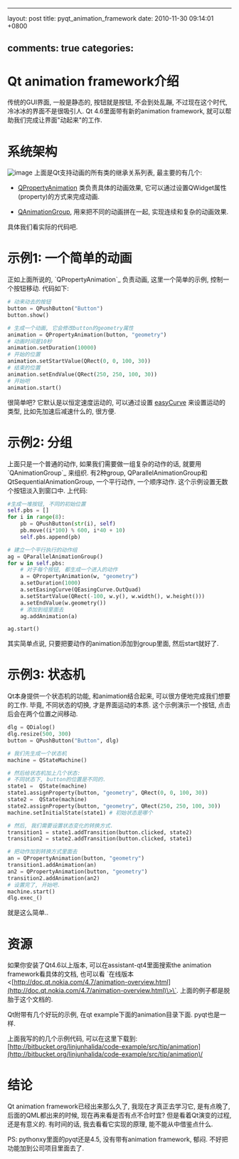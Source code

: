 
---
layout: post
title: pyqt_animation_framework
date: 2010-11-30 09:14:01 +0800

comments: true
categories: 
---

Qt animation framework介绍
==========================

传统的GUI界面, 一般是静态的, 按钮就是按钮, 不会到处乱蹦,
不过现在这个时代, 冷冰冰的界面不是很吸引人. Qt 4.6里面带有新的animation
framework, 就可以帮助我们完成让界面"动起来"的工作.

系统架构
========

![image](http://doc.qt.nokia.com/4.7/images/animations-architecture.png)
上面是Qt支持动画的所有类的继承关系列表, 最主要的有几个:

-   [QPropertyAnimation](http://doc.qt.nokia.com/4.7/qpropertyanimation.html)
    类负责具体的动画效果,
    它可以通过设置QWidget属性(property)的方式来完成动画.

-   [QAnimationGroup](http://doc.qt.nokia.com/4.7/qanimationgroup.html),
    用来把不同的动画拼在一起, 实现连续和复杂的动画效果.

具体我们看实际的代码吧.

示例1: 一个简单的动画
=====================

正如上面所说的, \`QPropertyAnimation\`\_ 负责动画, 这里一个简单的示例,
控制一个按钮移动. 代码如下:

```python
# 动来动去的按钮
button = QPushButton("Button")
button.show()

# 生成一个动画, 它会修改button的geometry属性
animation = QPropertyAnimation(button, "geometry")
# 动画时间是10秒
animation.setDuration(10000)
# 开始的位置
animation.setStartValue(QRect(0, 0, 100, 30))
# 结束的位置
animation.setEndValue(QRect(250, 250, 100, 30))
# 开始吧
animation.start()
```

很简单吧? 它默认是以恒定速度运动的, 可以通过设置
[easyCurve](http://doc.qt.nokia.com/4.7/qvariantanimation.html#easingCurve-prop)
来设置运动的类型, 比如先加速后减速什么的, 很方便.

示例2: 分组
===========

上面只是一个普通的动作, 如果我们需要做一组复杂的动作的话, 就要用
\`QAnimationGroup\`\_ 来组织. 有2种group,
QParallelAnimationGroup和QtSequentialAnimationGroup, 一个平行动作,
一个顺序动作. 这个示例设置无数个按钮淡入到窗口中. 上代码:

```python
#生成一堆按钮, 不同的初始位置
self.pbs = []
for i in range(8):
    pb = QPushButton(str(i), self)
    pb.move((i*100) % 600, i*40 + 10)
    self.pbs.append(pb)

# 建立一个平行执行的动作组
ag = QParallelAnimationGroup()
for w in self.pbs:
    # 对于每个按钮, 都生成一个进入的动作
    a = QPropertyAnimation(w, "geometry")
    a.setDuration(1000)
    a.setEasingCurve(QEasingCurve.OutQuad)
    a.setStartValue(QRect(-100, w.y(), w.width(), w.height()))
    a.setEndValue(w.geometry())
    # 添加到组里面去
    ag.addAnimation(a)

ag.start()
```

其实简单点说, 只要把要动作的animation添加到group里面, 然后start就好了.

示例3: 状态机
=============

Qt本身提供一个状态机的功能, 和animation结合起来,
可以很方便地完成我们想要的工作. 毕竟, 不同状态的切换,
才是界面运动的本质. 这个示例演示一个按钮, 点击后会在两个位置之间移动.

```python
dlg = QDialog()
dlg.resize(500, 300)
button = QPushButton("Button", dlg)

# 我们先生成一个状态机
machine = QStateMachine()

# 然后给状态机加上几个状态:
# 不同状态下, button的位置是不同的.
state1 =  QState(machine)
state1.assignProperty(button, "geometry", QRect(0, 0, 100, 30))
state2 =  QState(machine)
state2.assignProperty(button, "geometry", QRect(250, 250, 100, 30))
machine.setInitialState(state1) # 初始状态是哪个

# 然后, 我们需要设置状态变化的转换方式.
transition1 = state1.addTransition(button.clicked, state2)
transition2 = state2.addTransition(button.clicked, state1)

# 把动作加到转换方式里面去
an = QPropertyAnimation(button, "geometry")
transition1.addAnimation(an)
an2 = QPropertyAnimation(button, "geometry")
transition2.addAnimation(an2)
# 设置完了, 开始吧.
machine.start()
dlg.exec_()
```

就是这么简单..

资源
====

如果你安装了Qt4.6以上版本, 可以在assistant-qt4里面搜索the animation
framework看具体的文档, 也可以看 \`在线版本
<[http://doc.qt.nokia.com/4.7/animation-overview.html](http://doc.qt.nokia.com/4.7/animation-overview.html)\>\`.
上面的例子都是脱胎于这个文档的.

Qt附带有几个好玩的示例, 在qt example下面的animation目录下面.
pyqt也是一样.

上面我写的的几个示例代码, 可以在这里下载到:
[http://bitbucket.org/linjunhalida/code-example/src/tip/animation](http://bitbucket.org/linjunhalida/code-example/src/tip/animation)/

结论
====

Qt animation framework已经出来那么久了, 我现在才真正去学习它,
是有点晚了, 后面的QML都出来的时候, 现在再来看是否有点不合时宜?
但是看着Qt演变的过程, 还是有意义的. 有时间的话, 我去看看它实现的原理,
能不能从中借鉴点什么.

PS: pythonxy里面的pyqt还是4.5, 没有带有animation framework, 郁闷.
不好把功能加到公司项目里面去了.